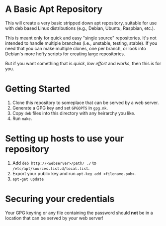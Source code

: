 # A Basic Apt Repository

This will create a very basic stripped down apt repository, suitable for
use with deb based Linux distributions (e.g., Debian, Ubuntu, Raspbian, etc.).

This is meant only for quick and easy "single source" repositories. It's not
intended to handle multiple branches (i.e., unstable, testing, stable). If you
need that you can make multiple clones, one per branch, or look into Debian's
more hefty scripts for creating large repositories.

But if you want something that is *quick*, *low effort* and *works*, then this
is for you.

# Getting Started

1. Clone this repository to someplace that can be served by a web server.
2. Generate a GPG key and set `GPGOPTS` in `gpg.mk`.
3. Copy `deb` files into this directory with any heirarchy you like.
4. Run `make`.

# Setting up hosts to use your repository

1. Add `deb http://<webserver>/path/ ./` to `/etc/apt/sources.list.d/local.list`.
2. Export your public key and run `apt-key add <filename.pub>`.
3. `apt-get update`

# Securing your credentials

Your GPG keyring or any file containing the password should **not** be in
a location that can be served by your web server!

